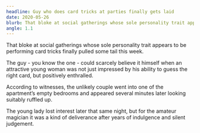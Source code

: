 ```yaml
---
headline: Guy who does card tricks at parties finally gets laid
date: 2020-05-26
blurb: That bloke at social gatherings whose sole personality trait appears to be performing card tricks finally pulled some tail this week.
angle: 1.1
---
```


That bloke at social gatherings whose sole personality trait appears to be performing card tricks finally pulled some tail this week.

The guy - you know the one - could scarcely believe it himself when an attractive young woman was not just impressed by his ability to guess the right card, but positively enthralled.

According to witnesses, the unlikely couple went into one of the apartment’s empty bedrooms and appeared several minutes later looking suitably ruffled up.

The young lady lost interest later that same night, but for the amateur magician it was a kind of deliverance after years of indulgence and silent judgement.

